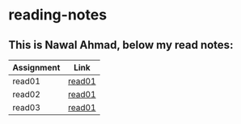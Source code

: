 # reading-notes


## This is Nawal Ahmad, below my read notes:

|Assignment     | Link                   |
|----------     | -----------------------|
|read01         |[read01](read01.md)     |
|read02         |[read01](read02.md)     |
|read03         |[read01](read03.md)     |
